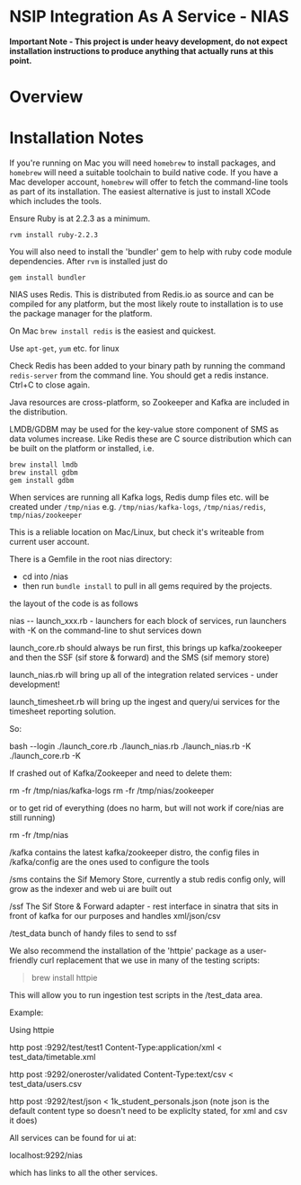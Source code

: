 
NSIP Integration As A Service - NIAS
====================================

**Important Note - This project is under heavy development, do not expect installation instructions to produce anything that actually runs at this point.**

# Overview



# Installation Notes

If you're running on Mac you will need `homebrew` to install packages, and `homebrew` will need a suitable toolchain to build native code. If you have a Mac developer account, `homebrew` will offer to fetch the command-line tools as part of its installation. The easiest alternative is just to install XCode which includes the tools.

Ensure Ruby is at 2.2.3 as a minimum.

    rvm install ruby-2.2.3

You will also need to install the 'bundler' gem to help with ruby code module dependencies. After `rvm` is installed just do

    gem install bundler

NIAS uses Redis. This is distributed from Redis.io as source and can be compiled for any platform, but the most likely route to installation is to use the package manager for the platform.

On Mac `brew install redis` is the easiest and quickest. 

Use `apt-get`, `yum` etc. for linux

Check Redis has been added to your binary path by running the command `redis-server` from the command line. You should get a redis instance. Ctrl+C to close again. 

Java resources are cross-platform, so Zookeeper and Kafka are included in the distribution.

LMDB/GDBM may be used for the key-value store component of SMS as data volumes increase. 
Like Redis these are  C source distribution which can be built on the platform or installed, i.e.

    brew install lmdb
    brew install gdbm
    gem install gdbm 


When services are running all Kafka logs, Redis dump files etc. will be created under `/tmp/nias` e.g. `/tmp/nias/kafka-logs`, `/tmp/nias/redis`, `tmp/nias/zookeeper`

This is a reliable location on Mac/Linux, but check it's writeable from current user account.

There is a Gemfile in the root nias directory: 
* cd into /nias 
* then run `bundle install` to pull in all gems required by the projects. 

the layout of the code is as follows

nias
-- launch_xxx.rb - launchers for each block of services, run launchers with -K
on the command-line to shut services down

launch_core.rb should always be run first, this brings up kafka/zookeeper and then the SSF (sif store & forward) and the SMS (sif memory store)

launch_nias.rb will bring up all of the integration related services - under development!

launch_timesheet.rb will bring up the ingest and query/ui services for the timesheet reporting solution.

So:

bash --login
./launch_core.rb
./launch_nias.rb
./launch_nias.rb -K
./launch_core.rb -K

If crashed out of Kafka/Zookeeper and need to delete them:

rm -fr  /tmp/nias/kafka-logs
rm -fr  /tmp/nias/zookeeper

or to get rid of everything (does no harm, but will not work if core/nias are still running)

rm -fr /tmp/nias

/kafka
    contains the latest kafka/zookeeper distro, the config files in /kafka/config are the ones used to configure the tools

/sms
    contains the Sif Memory Store, currently a stub redis config only, will grow as the indexer and web ui are built out

/ssf
    The Sif Store & Forward adapter - rest interface in sinatra that sits in front of kafka for our purposes and handles xml/json/csv

/test_data
    bunch of handy files to send to ssf 

We also recommend the installation of the 'httpie' package as a user-friendly curl replacement that we use in many of the testing scripts:

> brew install httpie

This will allow you to run ingestion test scripts in the /test_data area.

Example:

Using httpie


http post :9292/test/test1 Content-Type:application/xml < test_data/timetable.xml

http post :9292/oneroster/validated Content-Type:text/csv < test_data/users.csv

http post :9292/test/json < 1k_student_personals.json
(note json is the default content type so doesn't need to be expliclty stated, for xml and csv it does)

All services can be found for ui at:

localhost:9292/nias

which has links to all the other services.






